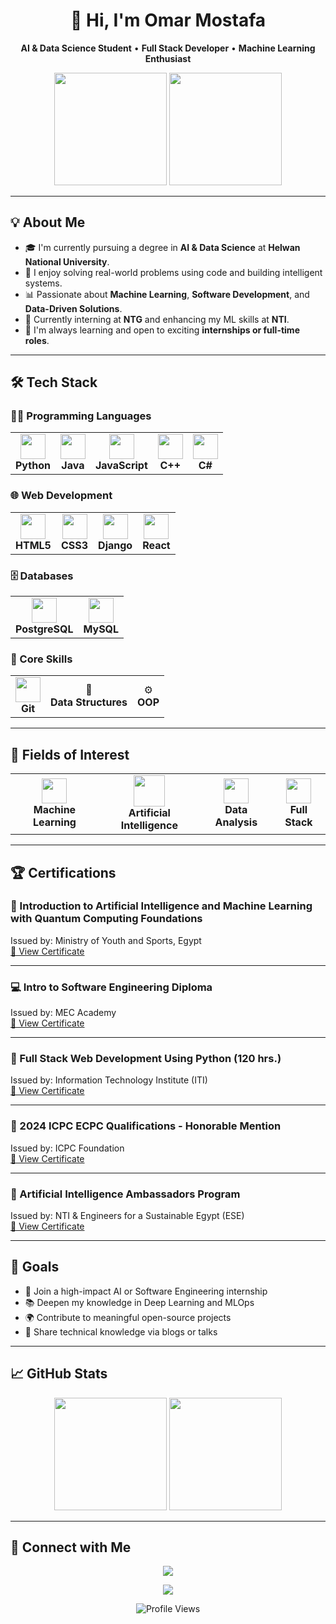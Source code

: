 <h1 align="center">👋 Hi, I'm Omar Mostafa</h1>



<p align="center">
<strong>AI & Data Science Student</strong> • <strong>Full Stack Developer</strong> • <strong>Machine Learning Enthusiast</strong>
</p>

<p align="center">
<img src="https://media.giphy.com/media/Y4ak9Ki2GZCbJxAnJD/giphy.gif" width="180" />
<img src="https://media.giphy.com/media/L1R1tvI9svkIWwpVYr/giphy.gif" width="180" />
</p>

---

## 💡 About Me
- 🎓 I'm currently pursuing a degree in **AI & Data Science** at **Helwan National University**.
- 🚀 I enjoy solving real-world problems using code and building intelligent systems.
- 📊 Passionate about **Machine Learning**, **Software Development**, and **Data-Driven Solutions**.
- 💼 Currently interning at **NTG** and enhancing my ML skills at **NTI**.
- 🌱 I'm always learning and open to exciting **internships or full-time roles**.

---

## 🛠️ Tech Stack

### 👨‍💻 Programming Languages
<table>
<tr>
<td align="center"><img src="https://cdn.jsdelivr.net/gh/devicons/devicon/icons/python/python-original.svg" width="40"/><br/><b>Python</b></td>
<td align="center"><img src="https://cdn.jsdelivr.net/gh/devicons/devicon/icons/java/java-original.svg" width="40"/><br/><b>Java</b></td>
<td align="center"><img src="https://cdn.jsdelivr.net/gh/devicons/devicon/icons/javascript/javascript-original.svg" width="40"/><br/><b>JavaScript</b></td>
<td align="center"><img src="https://cdn.jsdelivr.net/gh/devicons/devicon/icons/cplusplus/cplusplus-original.svg" width="40"/><br/><b>C++</b></td>
<td align="center"><img src="https://cdn.jsdelivr.net/gh/devicons/devicon/icons/csharp/csharp-original.svg" width="40"/><br/><b>C#</b></td>
</tr>
</table>

### 🌐 Web Development
<table>
<tr>
<td align="center"><img src="https://cdn.jsdelivr.net/gh/devicons/devicon/icons/html5/html5-original.svg" width="40"/><br/><b>HTML5</b></td>
<td align="center"><img src="https://cdn.jsdelivr.net/gh/devicons/devicon/icons/css3/css3-original.svg" width="40"/><br/><b>CSS3</b></td>
<td align="center"><img src="https://cdn.jsdelivr.net/gh/devicons/devicon/icons/django/django-plain.svg" width="40"/><br/><b>Django</b></td>
<td align="center"><img src="https://cdn.jsdelivr.net/gh/devicons/devicon/icons/react/react-original.svg" width="40"/><br/><b>React</b></td>
</tr>
</table>

### 🗄️ Databases
<table>
<tr>
<td align="center"><img src="https://cdn.jsdelivr.net/gh/devicons/devicon/icons/postgresql/postgresql-original.svg" width="40"/><br/><b>PostgreSQL</b></td>
<td align="center"><img src="https://cdn.jsdelivr.net/gh/devicons/devicon/icons/mysql/mysql-original.svg" width="40"/><br/><b>MySQL</b></td>
</tr>
</table>

### 🧠 Core Skills
<table>
<tr>
<td align="center"><img src="https://cdn.jsdelivr.net/gh/devicons/devicon/icons/git/git-original.svg" width="40"/><br/><b>Git</b></td>
<td align="center">🧠<br/><b>Data Structures</b></td>
<td align="center">⚙️<br/><b>OOP</b></td>
</tr>
</table>

---

## 🔬 Fields of Interest
<table>
<tr align="center">
<td>
<img src="https://cdn.jsdelivr.net/gh/devicons/devicon/icons/tensorflow/tensorflow-original.svg" width="40"/><br/><b>Machine Learning</b>
</td>
<td>
<img src="https://media.giphy.com/media/QTfX9Ejfra3ZmNxh6B/giphy.gif" width="50"/><br/><b>Artificial Intelligence</b>
</td>
<td>
<img src="https://cdn.jsdelivr.net/gh/devicons/devicon/icons/pandas/pandas-original.svg" width="40"/><br/><b>Data Analysis</b>
</td>
<td>
<img src="https://cdn.jsdelivr.net/gh/devicons/devicon/icons/react/react-original.svg" width="40"/><br/><b>Full Stack</b>
</td>
</tr>
</table>

---

## 🏆 Certifications

### 🤖 Introduction to Artificial Intelligence and Machine Learning with Quantum Computing Foundations  
Issued by: Ministry of Youth and Sports, Egypt  
[🔗 View Certificate](https://drive.google.com/file/d/1wT5n4JIN58snlKwWsLvZMbFCG5rBtNAI/view?usp=drive_link)

---

### 💻 Intro to Software Engineering Diploma  
Issued by: MEC Academy  
[🔗 View Certificate](https://drive.google.com/file/d/1CWnQAeGmT3TbHIesjp0KoXJ7GpVv-Nm3/view?usp=drive_link)

---

### 🐍 Full Stack Web Development Using Python (120 hrs.)  
Issued by: Information Technology Institute (ITI)  
[🔗 View Certificate](https://drive.google.com/file/d/1h4PGPLSiXgvbroENKEhczXhfnBNc2O1C/view?usp=drive_link)

---

### 🏅 2024 ICPC ECPC Qualifications - Honorable Mention  
Issued by: ICPC Foundation  
[🔗 View Certificate](https://drive.google.com/file/d/1m_prA51PPFql9Z4kCMPpZgFXFge1IEQI/view?usp=drive_link)

---

### 🧠 Artificial Intelligence Ambassadors Program  
Issued by: NTI & Engineers for a Sustainable Egypt (ESE)  
[🔗 View Certificate](https://drive.google.com/file/d/1cS3UP2uONPTEdIL3YmwSjV_Upny4-4eM/view?usp=drive_link)

---

## 🎯 Goals
- 🚀 Join a high-impact AI or Software Engineering internship  
- 📚 Deepen my knowledge in Deep Learning and MLOps  
- 🌍 Contribute to meaningful open-source projects  
- 🎤 Share technical knowledge via blogs or talks  

---

## 📈 GitHub Stats
<p align="center">
<img src="https://github-readme-stats.vercel.app/api?username=OmarMostafa7&show_icons=true&theme=radical&hide_border=true&count_private=true" height="180"/>
<img src="https://github-readme-stats.vercel.app/api/top-langs/?username=OmarMostafa7&layout=compact&theme=radical&hide_border=true" height="180"/>
</p>

---

## 🤝 Connect with Me
<p align="center">
<a href="https://www.linkedin.com/in/omar-mostafa-abdsttar-b2b72134b" target="_blank">
<img src="https://img.shields.io/badge/LinkedIn-0A66C2?style=for-the-badge&logo=linkedin&logoColor=white" />
</a>
</p>

<p align="center">
<a href="mailto:omarmostafaabdsttar@gmail.com">
<img src="https://img.shields.io/badge/Gmail-D14836?style=for-the-badge&logo=gmail&logoColor=white" />
</a>
</p>

<p align="center">
<img src="https://komarev.com/ghpvc/?username=OmarMostafa7&color=brightgreen" alt="Profile Views">
</p>
